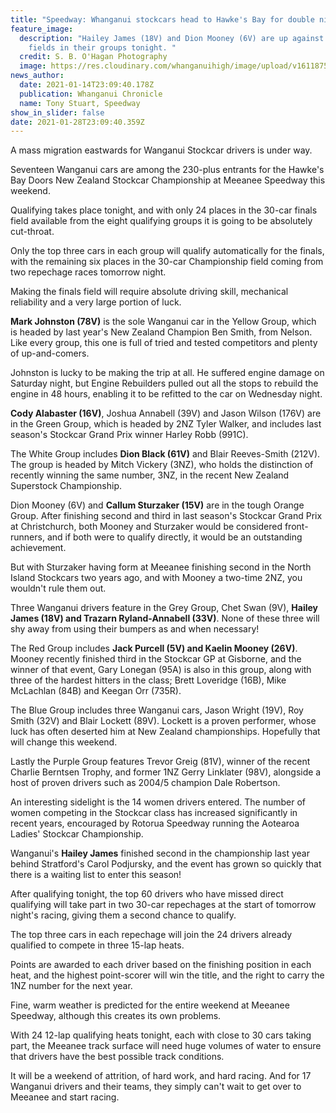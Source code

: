 ```yaml
---
title: "Speedway: Whanganui stockcars head to Hawke's Bay for double night of races"
feature_image:
  description: "Hailey James (18V) and Dion Mooney (6V) are up against quality
    fields in their groups tonight. "
  credit: S. B. O'Hagan Photography
  image: https://res.cloudinary.com/whanganuihigh/image/upload/v1611875586/News/Hailey_James_18V_._chron_15.1.21.jpg
news_author:
  date: 2021-01-14T23:09:40.178Z
  publication: Whanganui Chronicle
  name: Tony Stuart, Speedway
show_in_slider: false
date: 2021-01-28T23:09:40.359Z
---
```

A mass migration eastwards for Wanganui Stockcar drivers is under way.

Seventeen Wanganui cars are among the 230-plus entrants for the Hawke's Bay Doors New Zealand Stockcar Championship at Meeanee Speedway this weekend.

Qualifying takes place tonight, and with only 24 places in the 30-car finals field available from the eight qualifying groups it is going to be absolutely cut-throat.

Only the top three cars in each group will qualify automatically for the finals, with the remaining six places in the 30-car Championship field coming from two repechage races tomorrow night.

Making the finals field will require absolute driving skill, mechanical reliability and a very large portion of luck.

**Mark Johnston (78V)** is the sole Wanganui car in the Yellow Group, which is headed by last year's New Zealand Champion Ben Smith, from Nelson. Like every group, this one is full of tried and tested competitors and plenty of up-and-comers.

Johnston is lucky to be making the trip at all. He suffered engine damage on Saturday night, but Engine Rebuilders pulled out all the stops to rebuild the engine in 48 hours, enabling it to be refitted to the car on Wednesday night.

**Cody Alabaster (16V)**, Joshua Annabell (39V) and Jason Wilson (176V) are in the Green Group, which is headed by 2NZ Tyler Walker, and includes last season's Stockcar Grand Prix winner Harley Robb (991C).

The White Group includes **Dion Black (61V)** and Blair Reeves-Smith (212V). The group is headed by Mitch Vickery (3NZ), who holds the distinction of recently winning the same number, 3NZ, in the recent New Zealand Superstock Championship.

Dion Mooney (6V) and **Callum Sturzaker (15V)** are in the tough Orange Group. After finishing second and third in last season's Stockcar Grand Prix at Christchurch, both Mooney and Sturzaker would be considered front-runners, and if both were to qualify directly, it would be an outstanding achievement.

But with Sturzaker having form at Meeanee finishing second in the North Island Stockcars two years ago, and with Mooney a two-time 2NZ, you wouldn't rule them out.

Three Wanganui drivers feature in the Grey Group, Chet Swan (9V), **Hailey James (18V) and Trazarn Ryland-Annabell (33V)**. None of these three will shy away from using their bumpers as and when necessary!

The Red Group includes **Jack Purcell (5V) and Kaelin Mooney (26V)**. Mooney recently finished third in the Stockcar GP at Gisborne, and the winner of that event, Gary Lonegan (95A) is also in this group, along with three of the hardest hitters in the class; Brett Loveridge (16B), Mike McLachlan (84B) and Keegan Orr (735R).

The Blue Group includes three Wanganui cars, Jason Wright (19V), Roy Smith (32V) and Blair Lockett (89V). Lockett is a proven performer, whose luck has often deserted him at New Zealand championships. Hopefully that will change this weekend.

Lastly the Purple Group features Trevor Greig (81V), winner of the recent Charlie Berntsen Trophy, and former 1NZ Gerry Linklater (98V), alongside a host of proven drivers such as 2004/5 champion Dale Robertson.

An interesting sidelight is the 14 women drivers entered. The number of women competing in the Stockcar class has increased significantly in recent years, encouraged by Rotorua Speedway running the Aotearoa Ladies' Stockcar Championship.

Wanganui's **Hailey James** finished second in the championship last year behind Stratford's Carol Podjursky, and the event has grown so quickly that there is a waiting list to enter this season!

After qualifying tonight, the top 60 drivers who have missed direct qualifying will take part in two 30-car repechages at the start of tomorrow night's racing, giving them a second chance to qualify.

The top three cars in each repechage will join the 24 drivers already qualified to compete in three 15-lap heats.

Points are awarded to each driver based on the finishing position in each heat, and the highest point-scorer will win the title, and the right to carry the 1NZ number for the next year.

Fine, warm weather is predicted for the entire weekend at Meeanee Speedway, although this creates its own problems.

With 24 12-lap qualifying heats tonight, each with close to 30 cars taking part, the Meeanee track surface will need huge volumes of water to ensure that drivers have the best possible track conditions.

It will be a weekend of attrition, of hard work, and hard racing. And for 17 Wanganui drivers and their teams, they simply can't wait to get over to Meeanee and start racing.

